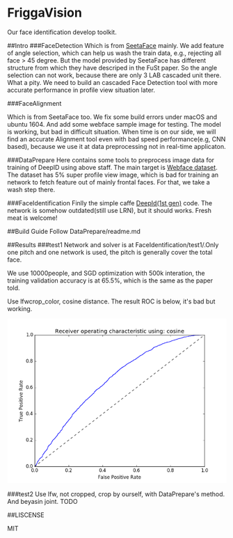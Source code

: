 # FriggaVision
Our face identification develop toolkit.

##Intro
###FaceDetection 
Which is from [SeetaFace](https://github.com/seetaface/SeetaFaceEngine) mainly. We add feature of angle selection, which can help us wash the train data, e.g., rejecting all face > 45 degree. But the model provided by SeetaFace has different structure from which they have descriped in the FuSt paper. So the angle selection can not work, because there are only 3 LAB cascaded unit there. What a pity. We need to build an cascaded Face Detection tool  with more accurate performance in profile view situation later.

###FaceAlignment

Which is from SeetaFace too. We fix some build errors under macOS and ubuntu 1604. And add some webface sample image for testing. The model is working, but bad in difficult situation. When time is on our side, we will find an accurate Alignment tool even with bad speed performance(e.g, CNN based), because we use it at data preprocessing not in real-time applicaton.

###DataPrepare
Here contains some tools  to preprocess image data for training of DeepID using above staff. The main target is [Webface dataset](http://www.cbsr.ia.ac.cn/english/CASIA-WebFace-Database.html). The dataset has 5% super profile view image, which is bad for training an network to fetch feature out of mainly frontal faces. For that, we take a wash step there.

###FaceIdentification
Finlly the simple caffe [DeepId(1st gen)](http://mmlab.ie.cuhk.edu.hk/pdf/YiSun_CVPR14.pdf) code. The network is somehow outdated(still use LRN), but it should works. Fresh meat is welcome!

##Build Guide
Follow DataPrepare/readme.md

##Results
###test1
Network and solver is at FaceIdentification/test1/.Only one pitch and one network is used, the pitch is generally cover the total face. 

We use 10000people, and SGD optimization with 500k interation, the training validation accuracy is at 65.5%, which is the same as the paper told.

Use lfwcrop_color, cosine distance. The result ROC is below, it's bad but working.

![test1](FaceIdentification/test1_roc_crop_lfw_cosine.png)

###test2
Use lfw, not cropped, crop by ourself, with DataPrepare's method. And beyasin joint.
TODO

##LISCENSE

MIT
